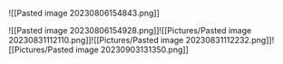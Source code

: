 ![[Pasted image 20230806154843.png]]

![[Pasted image 20230806154928.png]]![[Pictures/Pasted image 20230831112110.png]]![[Pictures/Pasted image 20230831112232.png]]![[Pictures/Pasted image 20230903131350.png]]
